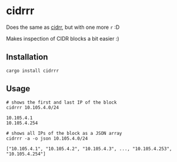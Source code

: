 # cidrrr

Does the same as [cidrr](https://github.com/stuarthicks/cidrr), but with one more `r` :D

Makes inspection of CIDR blocks a bit easier :)

## Installation

```shell
cargo install cidrrr
```

## Usage

```shell
# shows the first and last IP of the block
cidrrr 10.105.4.0/24

10.105.4.1
10.105.4.254
```

```shell
# shows all IPs of the block as a JSON array
cidrrr -a -o json 10.105.4.0/24

["10.105.4.1", "10.105.4.2", "10.105.4.3", ..., "10.105.4.253", "10.105.4.254"]
```
